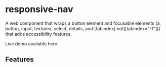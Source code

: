 # responsive-nav

A web component that wraps a button element and focusable elements (a, button, input, textarea, select, details, and [tabindex]:not([tabindex="-1"])) that adds accessibility features.

Live demo available here.

## Features
